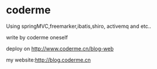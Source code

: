 coderme
=======
Using springMVC,freemarker,ibatis,shiro, activemq and etc..

write by coderme oneself

deploy on http://www.coderme.cn/blog-web

my website:http://blog.coderme.cn

